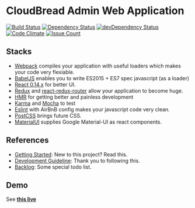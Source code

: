 # CloudBread Admin Web Application

[![Build Status](https://travis-ci.org/Beingbook/react-universal-starter-kit.svg?branch=master)](https://travis-ci.org/Beingbook/react-universal-starter-kit)
[![Dependency Status](https://david-dm.org/Beingbook/react-universal-starter-kit.svg)](https://david-dm.org/Beingbook/react-universal-starter-kit)
[![devDependency Status](https://david-dm.org/Beingbook/react-universal-starter-kit/dev-status.svg)](https://david-dm.org/Beingbook/react-universal-starter-kit#info=devDependencies)
[![Code Climate](https://codeclimate.com/github/Beingbook/react-universal-starter-kit/badges/gpa.svg)](https://codeclimate.com/github/Beingbook/react-universal-starter-kit)
[![Issue Count](https://codeclimate.com/github/Beingbook/react-universal-starter-kit/badges/issue_count.svg)](https://codeclimate.com/github/Beingbook/react-universal-starter-kit)

## Stacks

* [Webpack](https://webpack.github.io/) compiles your application with useful loaders which makes your code very flexiable.
* [BabelJS](http://babeljs.io/) enables you to write ES2015 + ES7 spec javascript (as a loader)
* [React 0.14.x](https://facebook.github.io/react/) for better UI.
* [Redux](http://redux.js.org/) and [react-redux-router](https://github.com/reactjs/react-router-redux) allow your application to become huge.
* [HMR](https://webpack.github.io/docs/hot-module-replacement.html) for getting better and painless development
* [Karma](https://karma-runner.github.io/0.13/index.html) and [Mocha](https://github.com/mochajs/mocha) to test
* [Eslint](http://eslint.org/) with AirBnB config makes your javascript code very clean.
* [PostCSS](https://github.com/postcss/postcss) brings future CSS.
* [MaterialUI](http://www.material-ui.com/) supplies Google Material-UI as react components.

## References

* [Getting Started](./docs/getting-started.md): New to this project? Read this.
* [Development Guideline](./docs/guideline.md): Thank you to following this.
* [Backlog](./docs/backlog.md): Some special todo list.

## Demo

See **[this live](http://react-universe.herokuapp.com/)**

